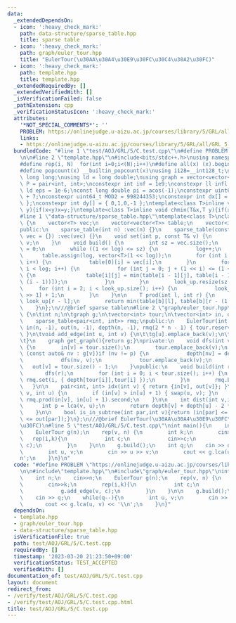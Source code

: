 ```yaml
---
data:
  _extendedDependsOn:
  - icon: ':heavy_check_mark:'
    path: data-structure/sparse_table.hpp
    title: sparse table
  - icon: ':heavy_check_mark:'
    path: graph/euler_tour.hpp
    title: "EulerTour(\u30AA\u30A4\u30E9\u30FC\u30C4\u30A2\u30FC)"
  - icon: ':heavy_check_mark:'
    path: template.hpp
    title: template.hpp
  _extendedRequiredBy: []
  _extendedVerifiedWith: []
  _isVerificationFailed: false
  _pathExtension: cpp
  _verificationStatusIcon: ':heavy_check_mark:'
  attributes:
    '*NOT_SPECIAL_COMMENTS*': ''
    PROBLEM: https://onlinejudge.u-aizu.ac.jp/courses/library/5/GRL/all/GRL_5_C
    links:
    - https://onlinejudge.u-aizu.ac.jp/courses/library/5/GRL/all/GRL_5_C
  bundledCode: "#line 1 \"test/AOJ/GRL/5/C.test.cpp\"\n#define PROBLEM \"https://onlinejudge.u-aizu.ac.jp/courses/library/5/GRL/all/GRL_5_C\"\
    \n\n#line 2 \"template.hpp\"\n#include<bits/stdc++.h>\nusing namespace std;\n\
    #define rep(i, N)  for(int i=0;i<(N);i++)\n#define all(x) (x).begin(),(x).end()\n\
    #define popcount(x) __builtin_popcount(x)\nusing i128=__int128_t;\nusing ll =\
    \ long long;\nusing ld = long double;\nusing graph = vector<vector<int>>;\nusing\
    \ P = pair<int, int>;\nconstexpr int inf = 1e9;\nconstexpr ll infl = 1e18;\nconstexpr\
    \ ld eps = 1e-6;\nconst long double pi = acos(-1);\nconstexpr uint64_t MOD = 1e9\
    \ + 7;\nconstexpr uint64_t MOD2 = 998244353;\nconstexpr int dx[] = { 1,0,-1,0\
    \ };\nconstexpr int dy[] = { 0,1,0,-1 };\ntemplate<class T>inline void chmax(T&x,T\
    \ y){if(x<y)x=y;}\ntemplate<class T>inline void chmin(T&x,T y){if(x>y)x=y;}\n\
    #line 1 \"data-structure/sparse_table.hpp\"\ntemplate<class T>\nclass sparse_table\
    \ {\n    vector<T> vec;\n    vector<vector<T>> table;\n    vector<int> look_up;\n\
    public:\n    sparse_table(int n) :vec(n) {}\n    sparse_table(const vector<T>&\
    \ vec = {}) :vec(vec) {}\n    void set(int p, const T& v) {\n        vec[p] =\
    \ v;\n    }\n    void build() {\n        int sz = vec.size();\n        int log\
    \ = 0;\n        while ((1 << log) <= sz) {\n            log++;\n        }\n  \
    \      table.assign(log, vector<T>(1 << log));\n        for (int i = 0; i < sz;\
    \ i++) {\n            table[0][i] = vec[i];\n        }\n        for (int i = 1;\
    \ i < log; i++) {\n            for (int j = 0; j + (1 << i) <= (1 << log); j++)\
    \ {\n                table[i][j] = min(table[i - 1][j], table[i - 1][j + (1 <<\
    \ (i - 1))]);\n            }\n        }\n        look_up.resize(sz + 1);\n   \
    \     for (int i = 2; i < look_up.size(); i++) {\n            look_up[i] = look_up[i\
    \ >> 1] + 1;\n        }\n    }\n\n    T prod(int l, int r) {\n        int b =\
    \ look_up[r - l];\n        return min(table[b][l], table[b][r - (1 << b)]);\n\
    \    }\n};\n///@brief sparse table\n#line 2 \"graph/euler_tour.hpp\"\nclass EulerTour\
    \ {\n\tint n;\n\tgraph g;\n\tvector<int> tour;\n\tvector<int> in, out, depth;\n\
    \    sparse_table<pair<int, int>> rmq;\npublic:\n    EulerTour(int n) :n(n), g(n),\
    \ in(n, -1), out(n, -1), depth(n, -1), rmq(2 * n - 1) { tour.reserve(2 * n - 1);\
    \ }\n\tvoid add_edge(int u, int v) {\n\t\tg[u].emplace_back(v);\n\t\tg[v].emplace_back(u);\n\
    \t}\n    graph get_graph(){return g;}\nprivate:\n    void dfs(int v, int p = -1)\
    \ {\n        in[v] = tour.size();\n        tour.emplace_back(v);\n        for\
    \ (const auto& nv : g[v])if (nv != p) {\n            depth[nv] = depth[v] + 1;\n\
    \            dfs(nv, v);\n            tour.emplace_back(v);\n        }\n     \
    \   out[v] = tour.size() - 1;\n    }\npublic:\n    void build(int r = 0) {\n \
    \       dfs(r);\n        for (int i = 0; i < tour.size(); i++) {\n           \
    \ rmq.set(i, { depth[tour[i]],tour[i] });\n        }\n        rmq.build();\n \
    \   }\n\n    pair<int, int> idx(int v) { return {in[v], out[v]}; }\n    int lca(int\
    \ v, int u) {\n        if (in[v] > in[u] + 1) { swap(u, v); }\n        return\
    \ rmq.prod(in[v], in[u] + 1).second;\n    }\n\n    int dist(int v,int u){\n  \
    \      int p = lca(v, u);\n        return depth[v] + depth[u] - 2 * depth[p];\n\
    \    }\n\n    bool is_in_subtree(int par,int v){return (in[par] <= in[v] && out[v]\
    \ <= out[par]);}\n};\n///@brief EulerTour(\u30AA\u30A4\u30E9\u30FC\u30C4\u30A2\
    \u30FC)\n#line 5 \"test/AOJ/GRL/5/C.test.cpp\"\nint main(){\n    int n;\n    cin>>n;\n\
    \    EulerTour g(n);\n    rep(v, n) {\n        int k;\n        cin>>k;\n     \
    \   rep(i,k){\n            int c;\n            cin>>c;\n            g.add_edge(v,\
    \ c);\n        }\n    }\n\n    g.build();\n    int q;\n    cin >> q;\n    while(q--){\n\
    \        int u, v;\n        cin >> u >> v;\n        cout << g.lca(u, v) << '\\\
    n';\n    }\n}\n"
  code: "#define PROBLEM \"https://onlinejudge.u-aizu.ac.jp/courses/library/5/GRL/all/GRL_5_C\"\
    \n\n#include\"template.hpp\"\n#include\"graph/euler_tour.hpp\"\nint main(){\n\
    \    int n;\n    cin>>n;\n    EulerTour g(n);\n    rep(v, n) {\n        int k;\n\
    \        cin>>k;\n        rep(i,k){\n            int c;\n            cin>>c;\n\
    \            g.add_edge(v, c);\n        }\n    }\n\n    g.build();\n    int q;\n\
    \    cin >> q;\n    while(q--){\n        int u, v;\n        cin >> u >> v;\n \
    \       cout << g.lca(u, v) << '\\n';\n    }\n}"
  dependsOn:
  - template.hpp
  - graph/euler_tour.hpp
  - data-structure/sparse_table.hpp
  isVerificationFile: true
  path: test/AOJ/GRL/5/C.test.cpp
  requiredBy: []
  timestamp: '2023-03-20 21:23:50+09:00'
  verificationStatus: TEST_ACCEPTED
  verifiedWith: []
documentation_of: test/AOJ/GRL/5/C.test.cpp
layout: document
redirect_from:
- /verify/test/AOJ/GRL/5/C.test.cpp
- /verify/test/AOJ/GRL/5/C.test.cpp.html
title: test/AOJ/GRL/5/C.test.cpp
---
```

